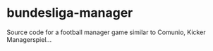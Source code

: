 bundesliga-manager
==================

Source code for a football manager game similar to Comunio, Kicker Managerspiel...